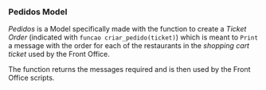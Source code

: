 ### Pedidos Model

*Pedidos* is a Model specifically made with the function to create a *Ticket Order* (indicated with `funcao criar_pedido(ticket)`) which is meant to `Print` a message with the order for each of the restaurants in the *shopping cart ticket* used by the Front Office.

The function returns the messages required and is then used by the Front Office scripts.